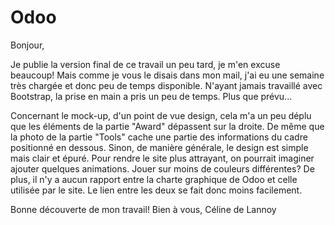 # Odoo

Bonjour,

Je publie la version final de ce travail un peu tard, je m'en excuse beaucoup!
Mais comme je vous le disais dans mon mail, j'ai eu une semaine très chargée et donc peu de temps disponible.
N'ayant jamais travaillé avec Bootstrap, la prise en main a pris un peu de temps. Plus que prévu...

Concernant le mock-up, d'un point de vue design, cela m'a un peu déplu que les éléments de la partie "Award" dépassent sur la droite.
De même que la photo de la partie "Tools" cache une partie des informations du cadre positionné en dessous.
Sinon, de manière générale, le design est simple mais clair et épuré.
Pour rendre le site plus attrayant, on pourrait imaginer ajouter quelques animations. Jouer sur moins de couleurs différentes?
De plus, il n'y a aucun rapport entre la charte graphique de Odoo et celle utilisée par le site. Le lien entre les deux se fait donc moins facilement.

Bonne découverte de mon travail!
Bien à vous,
Céline de Lannoy

